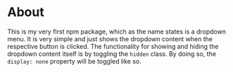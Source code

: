 # About
This is my very first npm package, which as the name states is a dropdown menu. It is very simple and just shows the dropdown content when the respective button is clicked. The functionality for showing and hiding the dropdown content itself is by toggling the `hidden` class. By doing so, the `display: none` property will be toggled like so.